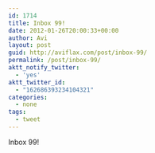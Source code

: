 ```yaml
---
id: 1714
title: Inbox 99!
date: 2012-01-26T20:00:33+00:00
author: Avi
layout: post
guid: http://aviflax.com/post/inbox-99/
permalink: /post/inbox-99/
aktt_notify_twitter:
  - 'yes'
aktt_twitter_id:
  - "162686393234104321"
categories:
  - none
tags:
  - tweet
---
```

Inbox 99!